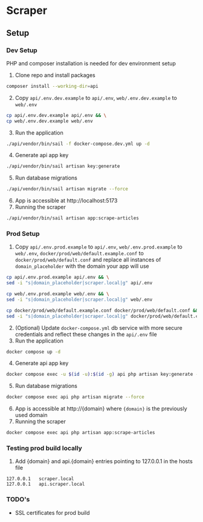 # Scraper

## Setup

### Dev Setup
PHP and composer installation is needed for dev environment setup

1. Clone repo and install packages
```bash
composer install --working-dir=api
```
2. Copy `api/.env.dev.example` to `api/.env`, `web/.env.dev.example` to `web/.env`
```bash
cp api/.env.dev.example api/.env && \
cp web/.env.dev.example web/.env
```
3. Run the application
```bash
./api/vendor/bin/sail -f docker-compose.dev.yml up -d
```
4. Generate api app key
```bash
./api/vendor/bin/sail artisan key:generate
```
5. Run database migrations
```bash
./api/vendor/bin/sail artisan migrate --force
```
6. App is accessible at http://localhost:5173 
7. Running the scraper
```bash
./api/vendor/bin/sail artisan app:scrape-articles
```

### Prod Setup 

1. Copy `api/.env.prod.example` to `api/.env`, `web/.env.prod.example` to `web/.env`, `docker/prod/web/default.example.conf` to `docker/prod/web/default.conf` and replace all instances of `domain_placeholder` with the domain your app will use
```bash
cp api/.env.prod.example api/.env && \
sed -i "s|domain_placeholder|scraper.local|g" api/.env

cp web/.env.prod.example web/.env && \
sed -i "s|domain_placeholder|scraper.local|g" web/.env

cp docker/prod/web/default.example.conf docker/prod/web/default.conf && \
sed -i "s|domain_placeholder|scraper.local|g" docker/prod/web/default.conf
```
2. (Optional) Update `docker-compose.yml` db service with more secure credentials and reflect these changes in the `api/.env` file
3. Run the application
```bash
docker compose up -d
```
4. Generate api app key
```bash
docker compose exec -u $(id -u):$(id -g) api php artisan key:generate --force
```
5. Run database migrations
```bash
docker compose exec api php artisan migrate --force
```
6. App is accessible at http://{domain} where `{domain}` is the previously used domain
7. Running the scraper
```bash
docker compose exec api php artisan app:scrape-articles
```

### Testing prod build locally
1. Add {domain} and api.{domain} entries pointing to 127.0.0.1 in the hosts file
```
127.0.0.1	scraper.local
127.0.0.1	api.scraper.local
```

### TODO's
- SSL certificates for prod build
